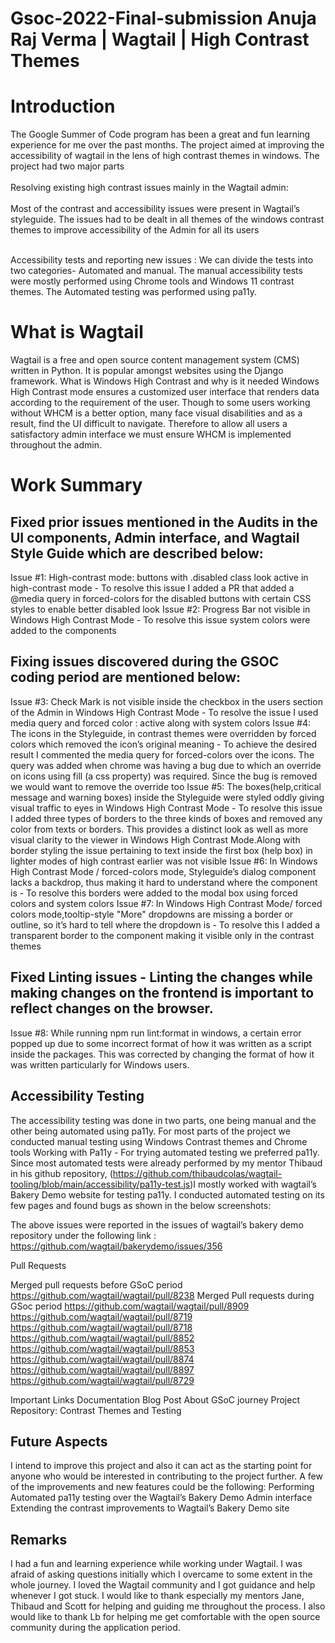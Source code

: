 # Gsoc-2022-Final-submission Anuja Raj Verma | Wagtail | High Contrast Themes

# Introduction
The Google Summer of Code program has been a great and fun learning experience for me over the past months. The project aimed at improving the accessibility of wagtail in the lens of high contrast themes in windows. The project had two major parts<br></br>
Resolving existing high contrast issues mainly in the Wagtail admin:<br></br>
Most of the contrast and accessibility issues were present in Wagtail’s styleguide. The issues had to be dealt in all themes of the windows contrast themes to improve accessibility of the Admin for all its users<br></br>
 
Accessibility tests and reporting new issues :
We can divide the tests into two categories- Automated and manual. The manual accessibility tests were mostly performed using Chrome tools and Windows 11 contrast themes.
The Automated testing was performed using pa11y. 

# What is Wagtail
Wagtail is a free and open source content management system (CMS) written in Python. It is popular amongst websites using the Django framework. 
What is Windows High Contrast and why is it needed
Windows High Contrast mode ensures a customized user interface that renders data according to the requirement of the user. Though to some users working without WHCM is a better option, many face visual disabilities and as a result, find the UI difficult to navigate. Therefore to allow all users a satisfactory admin interface we must ensure WHCM is implemented throughout the admin.

# Work Summary
 
## Fixed prior issues mentioned in the  Audits in the UI components, Admin interface, and Wagtail Style Guide which are described below:
Issue #1: High-contrast mode: buttons with .disabled class look active in high-contrast mode - To resolve this issue I added a PR that added a @media query in forced-colors for the disabled buttons with certain CSS styles to enable better disabled look
Issue #2: Progress Bar not visible in Windows High Contrast Mode - To resolve this issue system colors were added to the components 
 
## Fixing issues discovered during the GSOC coding period are mentioned below:
Issue #3: Check Mark is not visible inside the checkbox in the users section of the Admin in Windows High Contrast Mode - To resolve the issue I used media query and forced color : active along with system colors
Issue #4: The icons in the Styleguide, in contrast themes were overridden by forced colors which removed the icon’s original meaning - To achieve the desired result I commented the media query for forced-colors over the icons. The query was added when chrome was having a bug due to which an override on icons using fill (a css property) was required. Since the bug is removed we would want to remove the override too
Issue #5: The boxes(help,critical message and warning boxes) inside the Styleguide were styled oddly giving visual traffic to eyes in Windows High Contrast Mode  - To resolve this issue I added three types of borders to the three kinds of boxes and removed any color from texts or borders. This provides a distinct look as well as more visual clarity to the viewer in Windows High Contrast Mode.Along with border styling the issue pertaining to text inside the first box (help box) in lighter modes of high contrast earlier was not visible
Issue #6: In Windows High Contrast Mode / forced-colors mode, Styleguide’s  dialog component lacks a backdrop, thus making it hard to understand where the component is - To resolve this borders were added to the modal box using forced colors and system colors
Issue #7: In Windows High Contrast Mode/ forced colors mode,tooltip-style "More" dropdowns are missing a border or outline, so it’s hard to tell where the dropdown is - To resolve this I added a transparent border to the component making it visible only in the contrast themes
## Fixed Linting issues - Linting the changes while making changes on the frontend is important to reflect changes on the browser. 
Issue #8: While running npm run lint:format in windows, a certain error popped up due to some incorrect format of how it was written as a script inside the packages. This was corrected by changing the format of how it was written particularly for Windows users.
## Accessibility Testing 
The accessibility testing was done in two parts, one being manual and the other being automated using pa11y. For most parts of the project we conducted manual testing using Windows Contrast themes and Chrome tools
Working with Pa11y - For trying automated testing we preferred pa11y. Since most automated tests were already performed by my mentor Thibaud in his github repository, (https://github.com/thibaudcolas/wagtail-tooling/blob/main/accessibility/pa11y-test.js)I mostly worked with wagtail’s Bakery Demo website for testing pa11y. I conducted automated testing on its few pages and found bugs as shown in the below screenshots:


The above issues were reported in the issues of wagtail’s bakery demo repository under the following link : 
https://github.com/wagtail/bakerydemo/issues/356

Pull Requests
 
Merged pull requests before GSoC period
https://github.com/wagtail/wagtail/pull/8238
Merged Pull requests during GSoc period
https://github.com/wagtail/wagtail/pull/8909
https://github.com/wagtail/wagtail/pull/8719
https://github.com/wagtail/wagtail/pull/8718
https://github.com/wagtail/wagtail/pull/8852
https://github.com/wagtail/wagtail/pull/8853
https://github.com/wagtail/wagtail/pull/8874
https://github.com/wagtail/wagtail/pull/8897
https://github.com/wagtail/wagtail/pull/8729

Important Links
Documentation 
Blog Post About GSoC journey
Project Repository: 
Contrast Themes and Testing
      

 
## Future Aspects
 
I intend to improve this project and also it can act as the starting point for anyone who would be interested in contributing to the project further. A few of the improvements and new features could be the following:
Performing Automated pa11y testing over the Wagtail’s Bakery Demo Admin interface
Extending the contrast improvements to Wagtail’s Bakery Demo site

## Remarks
 
I had a fun and learning experience while working under Wagtail. I was afraid of asking questions initially which I overcame to some extent in the whole journey. I loved the Wagtail community and I got guidance and help whenever I got stuck. I would like to thank especially my mentors Jane, Thibaud and Scott for helping and guiding me throughout the process. I also would like to thank Lb for helping me get comfortable with the open source community during the application period.
